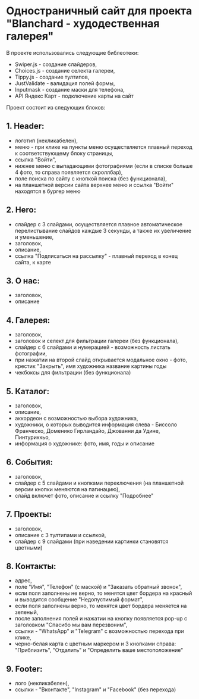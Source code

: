 # Одностраничный сайт для проекта "Blanchard - худодественная галерея"

В проекте использовались следующие библеотеки:
- Swiper.js - создание слайдеров,
- Choices.js - создание селекта галереи,
- Tippy.js - создание тултипов,
- JustValidate - валидация полей формы,
- Inputmask - создание маски для телефона,
- API Яндекс Карт - подключение карты на сайт

Проект состоит из следующих блоков:

## 1. Header:
- логотип (некликабелен),
- меню - при клике на пункты меню осуществляется плавный переход к соответствующему блоку страницы,
- ссылка "Войти",
- нижнее меню с выпадающими фотографиями (если в списке больше 4 фото, то справа появляется скроллбар),
- поле поиска по сайту с кнопкой поиска (без функционала),
- на планшетной версии сайта верхнее меню и ссылка "Войти" находятся в бургер меню

## 2. Hero:
- слайдер с 3 слайдами, осуществляется плавное автоматическое перелистывание слайдов каждые 3 секунды, а также их увеличение и уменьшение,
- заголовок,
- описание,
- ссылка "Подписаться на рассылку" - плавный переход в конец сайта, к карте

## 3. О нас:
- заголовок,
- описание

## 4. Галерея:
- заголовок,
- заголовок и селект для фильтрации галереи (без функционала),
- слайдер с 6 слайдами и нумерацией - возможность листать фотографии,
- при нажатии на второй слайд открывается модальное окно - фото, крестик "Закрыть", имя художника название картины годы
- чекбоксы для фильтрации (без функционала)

## 5. Каталог:
- заголовок,
- описание,
- аккордеон с возможностью выбора художника,
- художники, о которых выводится информация слева - Биссоло Франческо, Доменико Гирландайо, Джованни да Удине, Пинтуриккьо,
- информация о художнике: фото, имя, годы и описание

## 6. События:
- заголовок,
- слайдер с 5 слайдами и кнопками переключения (на планшетной версии кнопки меняются на пагинацию),
- слайд включет фото, описание и ссылку "Подробнее"

## 7. Проекты:
- заголовок,
- описание с 3 тултипами и ссылкой,
- слайдер с 9 слайдами (при наведении картинки становятся цветными)

## 8. Контакты:
- адрес,
- поле "Имя", "Телефон" (с маской) и "Заказать обратный звонок",
- если поля заполнены не верно, то менятся цвет бордера на красный и выводится сообщение "Недопустимый формат",
- если поля заполнены верно, то менятся цвет бордера меняется на зеленый,
- после заполнения полей и нажатии на кнопку появляется pop-up с заголовком "Спасибо мы вам перезвоним",
- ссылки - "WhatsApp" и "Telegram" с возможностью перехода при клике,
- черно-белая карта с цветным маркером и 3 кнопками справа: "Приблизить", "Отдалить" и "Определить ваше местоположение"

## 9. Footer:
- лого (некликабелен),
- ссылки - "Вконтакте", "Instagram" и "Facebook" (без перехода)
